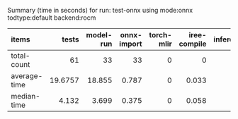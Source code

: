 Summary (time in seconds) for run: test-onnx using mode:onnx todtype:default backend:rocm

| items        |   tests |   model-run |   onnx-import |   torch-mlir |   iree-compile |   inference |
|:-------------|--------:|------------:|--------------:|-------------:|---------------:|------------:|
| total-count  | 61      |      33     |        33     |            0 |          0     |           0 |
| average-time | 19.6757 |      18.855 |         0.787 |            0 |          0.033 |           0 |
| median-time  |  4.132  |       3.699 |         0.375 |            0 |          0.058 |           0 |
